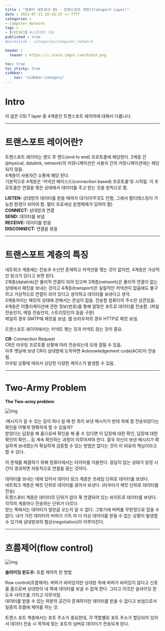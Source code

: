 ```yaml
---
title : "컴퓨터 네트워크 05 - 트랜스포트 계층(Transport Layer)"
date : 2023-07-21 20:18:35 +/-TTTT
categories : 
- Computer_Network
tags : 
- [네트워크] #소문자만 가능
published : true
#permalink : categories/computer_network

header :
  teaser : https://i.stack.imgur.com/hzUyY.png

toc: true
toc_sticky: true
sidebar:
    nav: "sidebar-category"
---
```


# Intro   

이 글은 OSI 7 layer 중 4계층인 트랜스포트 레이어에 대해서 다룹니다. 

---

# 트랜스포트 레이어란?   

트랜스포트 레이어는 엔드 투 엔드(end to end) 프로토콜에 해당한다. 3계층 간(physical, datalink, network)의 커뮤니케이션은 사용자 간의 커뮤니케이션에는 해당 되지 않음.    
4계층이 사용자간 소통에 해당 된다.   
기본적으로 4계층은 '커넥션 베이스드(connection based) 프로토콜'로 시작됨. 이 프로토콜은 연결을 맺은 상태에서 데이터를 주고 받는 것을 원칙으로 함.   

**LISTEN:** 상대방의 데이터를 받을 때까지 대기(아무것도 안함, 그래서 멀티태스킹이 가능한 환경이 되어야 함. 멀티 프로세싱 운영체제가 있어야 함)   
**CONNECT:** 상대방과 연결   
**SEND:** 데이터를 보냄   
**RECEIVE:** 데이터를 받음   
**DISCONNECT:** 연결을 끊음   

---

# 트랜스포트 계층의 특징   
네트워크 계층에는 전송과 수신만 존재하고 커넥션을 맺는 것이 없지만, 4계층은 가상적인 링크가 있다고 보면 된다.    
2계층(datalink)은 물리적 연결이 되어 있으며 3계층(network)은 물리적 연결이 없는 상태에서 패킷을 보내는 것이고 4계층(transport)은 실질적인 커넥션이 없음에도 불구하고 가상적으로 연결이 되어 있다고 생각하고 데이터를 보낸다고 생각.   
3계층까지는 패킷의 상태에 관해서는 관심이 없음. 전송할 컴퓨터의 주소만 상관있음.   
4계층은 어플리케이션에 관한 정보(번호)를 통해 알맞은 포트로 데이터를 전송함. (파일 전송인지, 메일 전송인지, 스트리밍인지 등을 구분)   
메일의 경우 SMTP에 패킷을 보냄. 웹 브라우저의 경우 HTTP로 패킷 보냄.   

트랜스포트 레이어에서는 커넥트 맺는 것과 커넥트 끊는 것이 중요.    

**CR:** Connection Request    
CR은 라우팅 프로토콜 상황에 따라 전송되는데 오래 걸릴 수 있음.   
아주 옛날에 보낸 CR이 상대방에 도착하면 Acknowledgement code(ACK)이 전송됨.   
라우팅 상황에 따라서 상당한 다양한 케이스가 발생할 수 있음.   

---

# Two-Army Problem   

**The Two-army problem**    

![img](https://blogger.googleusercontent.com/img/b/R29vZ2xl/AVvXsEjSF8wJDw0Wpl5xTp4V82DsPtm469gn6ax-_OqsrvE-N_6e8v8Qhr-ewTlbyrSf4P4K88HmGOqFa8swxebbEr2sc31KymHbFTlEhW7T3WwTKA_DV5uVxs4jbfY8D_-LSEWi-IHAwnI2UBs/s877/21.png)

:메시지가 갈 수 있는 길이 하나 일 때 한 측이 보낸 메시지가 반대 측에 잘 전송되었다는 확인을 어떻게 명확하게 할 수 있을까?   
받았다는 답장을 해 줌으로써 확인을 해 줄 수 있다면 이 답장에 대한 확인, 답장에 대한 확인의 확인....등 계속 확인하는 과정이 이루어져야 한다. 결국 자신이 보낸 메시지가 확실하게 보내졌는지 확실하게 검증할 수 있는 방법은 없다는 것이 이 비유의 핵심이라고 할 수 있다.   

이 문제를 해결하기 위해 컴퓨터에서는 타이머를 이용한다. 응답이 없는 상태가 일정 시간이 경과하면 자동적으로 연결을 끊는 것이다.    

데이터를 보내는 데에 있어서 데이터 링크 계층은 프레임 단위로 데이터를 보낸다.    
네트워크 계층은 패킷 단위로 데이터를 끊어서 보낸다. (라우터가 패킷 단위로 데이터를 전송)   
트랜스포터 계층은 데이터의 단위가 없이 쭉 연결되어 있는 바이트로 데이터를 보낸다.    
각각의 계층마다 전송하는 단위가 다르다.   
받는 쪽에서는 데이터가 얼만큼 오는지 알 수 없다. 그렇기에 버퍼를 무한정으로 잡을 수 없다. 내가 가진 데이터의 버퍼가 가득 차 더 이상 데이터를 받을 수 없는 상황이 발생할 수 있기에 상대방과의 협상(negotiation)이 이루어진다.     

---

# 흐름제어(flow control)   

![img](https://blog.kakaocdn.net/dn/dDRBQ7/btqB2uLYS0l/CnkkISWdXqXGEK9CKhteW1/img.png)   

**슬라이딩 윈도우:** 흐름 제어의 한 방법

flow control(흐름제어): 버퍼가 비어있지만 상대방 측에 버퍼가 비어있지 않다고 신호를 줌으로써 상대방이 내 쪽에 데이터를 보낼 수 없게 한다. 그리고 이것은 슬라이딩 윈도우 사이즈를 가지고 이루어짐.     
데이터를 받을 수 있는 여분의 공간이 존재하지만 데이터를 받을 수 없다고 보냄으로서 일종의 흐름에 제어를 하는 것.    

트랜스 포트 계층에서는 포트 주소가 중요한데, 각 역할별로 포트 주소가 할당되어 있어서 데이터 전송 시 목적에 맞는 포트의 넘버로 데이터가 전송되게 된다.    
